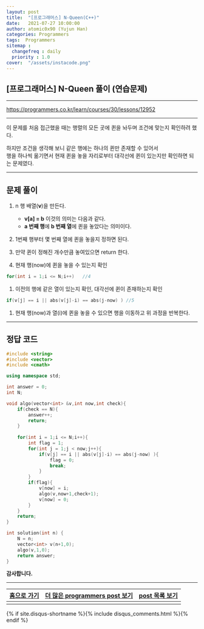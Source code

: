 ```yaml
---
layout: post
title:  "[프로그래머스] N-Queen(C++)"
date:   2021-07-27 10:00:00
author: atomic0x90 (Yujun Han)
categories: Programmers
tags:  Programmers
sitemap :
  changefreq : daily
  priority : 1.0
cover:  "/assets/instacode.png"
---
```


## [프로그래머스] N-Queen 풀이 (연습문제)

---

<https://programmers.co.kr/learn/courses/30/lessons/12952>

---

이 문제를 처음 접근했을 때는 행렬의 모든 곳에 퀸을 놔두며 조건에 맞는지 확인하려 했다.

하지만 조건을 생각해 보니 같은 행에는 하나의 퀸만 존재할 수 있어서  
행을 하나씩 옮기면서 현재 퀸을 놓을 자리로부터 대각선에 퀸이 있는지만 확인하면 되는 문제였다.

---

## 문제 풀이

1. n 행 배열(**v**)을 만든다.
   - **v[a] = b** 이것의 의미는 다음과 같다.
   - **a 번째 행**에 **b 번째 열**에 퀸을 놓았다는 의미이다.
1. 1번째 행부터 몇 번째 열에 퀸을 놓을지 정하면 된다.
1. 만약 퀸이 정해진 개수만큼 놓여있으면 return 한다.

1. 현재 행(now)에 퀸을 놓을 수 있는지 확인
```cpp
for(int i = 1;i <= N;i++)	//4
```

1. 이전의 행에 같은 열이 있는지 확인, 대각선에 퀸이 존재하는지 확인
```cpp
if(v[j] == i || abs(v[j]-i) == abs(j-now) )	//5
```
1. 현재 행(now)과 열(i)에 퀸을 놓을 수 있으면 행을 이동하고 위 과정을 반복한다.

---

## 정답 코드

```cpp
#include <string>
#include <vector>
#include <cmath>

using namespace std;

int answer = 0;
int N;

void algo(vector<int> &v,int now,int check){
    if(check == N){
        answer++;
        return;
    }
    
    for(int i = 1;i <= N;i++){
        int flag = 1;
        for(int j = 1;j < now;j++){
            if(v[j] == i || abs(v[j]-i) == abs(j-now) ){
                flag = 0;
                break;
            }
        }
        if(flag){
            v[now] = i;
            algo(v,now+1,check+1);
            v[now] = 0;
        }
    }
    return;
}

int solution(int n) {
    N = n;
    vector<int> v(n+1,0);
    algo(v,1,0);
    return answer;
}
```

**감사합니다.**


---


[홈으로 가기][01]        |[더 많은 programmers post 보기][03]    	|[post 목록 보기][02]
:------:                |:------:                               |:------:
                        |                                       |


[01]: https://atomic0x90.github.io/ "home"
[02]: https://atomic0x90.github.io/posts/ "posts"
[03]: https://atomic0x90.github.io/posts/#Programmers "programmers posts"

{% if site.disqus-shortname %}{% include disqus_comments.html %}{% endif %}

